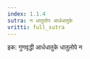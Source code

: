 ```yaml
---
index: 1.1.4
sutra: न धातुलोप आर्धधातुके
vritti: full_sutra
---
```


इक: गुणवृद्धी आर्धधातुके धातुलोपे न 